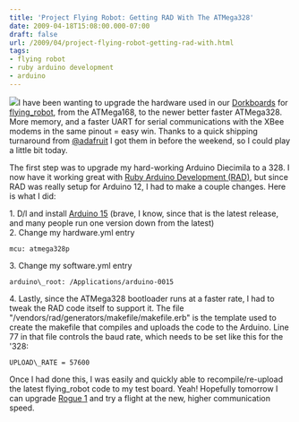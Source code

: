 ```yaml
---
title: 'Project Flying Robot: Getting RAD With The ATMega328'
date: 2009-04-18T15:08:00.000-07:00
draft: false
url: /2009/04/project-flying-robot-getting-rad-with.html
tags: 
- flying robot
- ruby arduino development
- arduino
---
```


[![](http://cache.jalopnik.com/assets/resources/2008/04/wind-tunnel.jpg)](http://cache.jalopnik.com/assets/resources/2008/04/wind-tunnel.jpg)I have been wanting to upgrade the hardware used in our [Dorkboards](http://dorkbotpdx.org/wiki/dorkboard) for [flying\_robot](http://flyingrobo.com), from the ATMega168, to the newer better faster ATMega328. More memory, and a faster UART for serial communications with the XBee modems in the same pinout = easy win. Thanks to a quick shipping turnaround from [@adafruit](http://www.adafruit.com) I got them in before the weekend, so I could play a little bit today.  
  
The first step was to upgrade my hard-working Arduino Diecimila to a 328. I now have it working great with [Ruby Arduino Development (RAD)](http://rad.rubyforge.org/), but since RAD was really setup for Arduino 12, I had to make a couple changes. Here is what I did:  
  
1\. D/l and install [Arduino 15](http://arduino.cc/en/Main/Software) (brave, I know, since that is the latest release, and many people run one version down from the latest)  
2\. Change my hardware.yml entry  
```
mcu: atmega328p
```  
3\. Change my software.yml entry  
```
arduino\_root: /Applications/arduino-0015
```  
4\. Lastly, since the ATMega328 bootloader runs at a faster rate, I had to tweak the RAD code itself to support it. The file "/vendors/rad/generators/makefile/makefile.erb" is the template used to create the makefile that compiles and uploads the code to the Arduino. Line 77 in that file controls the baud rate, which needs to be set like this for the '328:  
```
UPLOAD\_RATE = 57600
```  
  
Once I had done this, I was easily and quickly able to recompile/re-upload the latest flying\_robot code to my test board. Yeah! Hopefully tomorrow I can upgrade [Rogue 1](http://github.com/deadprogrammer/flying_robot_rogue_one/tree/master) and try a flight at the new, higher communication speed.